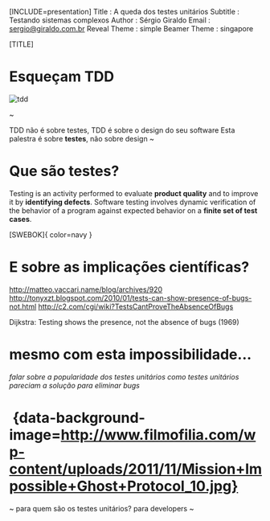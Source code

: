 [INCLUDE=presentation]
Title         : A queda dos testes unitários
Subtitle      : Testando sistemas complexos
Author        : Sérgio Giraldo
Email         : sergio@giraldo.com.br
Reveal Theme  : simple
Beamer Theme  : singapore

[TITLE]

# Esqueçam TDD

![tdd]

[tdd]: http://arquivo.devmedia.com.br/artigos/Fabio_Gomes_Rocha/TDD/TDD_1.jpg

~ 

TDD não é sobre testes, TDD é sobre o design do seu software
Esta palestra é sobre **testes**, não sobre design
~

# Que são testes?

Testing is an activity performed to evaluate **product quality** and to improve it by **identifying defects**. 
Software testing involves dynamic verification of the behavior of a program against expected behavior on a **finite set of test cases**. 

[SWEBOK]{ color=navy }

# E sobre as implicações científicas?
http://matteo.vaccari.name/blog/archives/920
http://tonyxzt.blogspot.com/2010/01/tests-can-show-presence-of-bugs-not.html
http://c2.com/cgi/wiki?TestsCantProveTheAbsenceOfBugs

Dijkstra: Testing shows the presence, not the absence of bugs (1969)

# mesmo com esta impossibilidade...

*falar sobre a popularidade dos testes unitários*
*como testes unitários pareciam a solução para eliminar bugs*

# &nbsp;{data-background-image=http://www.filmofilia.com/wp-content/uploads/2011/11/Mission+Impossible+Ghost+Protocol_10.jpg}
~
para quem são os testes unitários? para developers
~

# 







